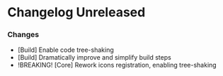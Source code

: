 # Changelog Unreleased

### Changes

- [Build] Enable code tree-shaking
- [Build] Dramatically improve and simplify build steps
- !BREAKING! [Core] Rework icons registration, enabling tree-shaking
